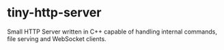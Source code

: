 # tiny-http-server
Small HTTP Server written in C++ capable of handling internal commands, file serving and WebSocket clients.
